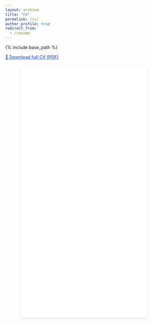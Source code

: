 ```yaml
---
layout: archive
title: "CV"
permalink: /cv/
author_profile: true
redirect_from:
  - /resume
---
```

{% include base_path %}
<p style="margin-top:0.8rem;">
  <a href="/files/Yeonju_Lee_CV.pdf" style="text-decoration:underline; font-weight:600; color:#4169E1;">
    📄 Download full CV (PDF)
  </a>
</p>
<div style="display: flex; justify-content: center; margin-top: 1.5rem;">
  <iframe
    src="/files/Yeonju_Lee_CV.pdf"
    width="80%"
    height="800px"
    style="border:none; box-shadow: 0 2px 6px rgba(0,0,0,0.1);"
  ></iframe>
</div>
